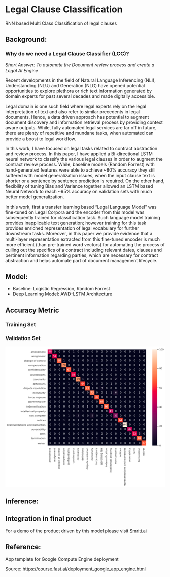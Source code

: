 # Legal Clause Classification
RNN based Multi Class Classification of legal clauses

## Background:
### Why do we need a Legal Clause Classifier (LCC)?

*Short Answer: To automate the Document review process and create a Legal AI Engine*

Recent developments in the field of Natural Language Inferencing (NLI), Understanding (NLU) and Generation (NLG) have opened potential opportunities to explore plethora or rich text information generated by domain experts for past several decades and made digitally accessible.

Legal domain is one such field where legal experts rely on the legal interpretation of text and also refer to similar precedents in legal documents. Hence, a data driven approach has potential to augment document discovery and information retrieval process by providing context aware outputs. While, fully automated legal services are far off in future, there are plenty of repetitive and mundane tasks, when automated can provide a boost to legal workflow.

In this work, I have focused on legal tasks related to contract abstraction and review process. In this paper, I have applied a Bi-directional LSTM neural network to classify the various legal clauses in order to augment the contract review process. While, baseline models (Random Forrest) with hand-generated features were able to achieve ~80% accuracy they still suffered with model generalization issues, when the input clause text is shorter or a sentence by sentence prediction is required. On the other hand, flexibility of tuning Bias and Variance together allowed an LSTM based Neural Network to reach ~95% accuracy on validation sets with much better model generalization.

In this work, first a transfer learning based “Legal Language Model” was fine-tuned on Legal Corpora and the encoder from this model was subsequently trained for classification task. Such language model training provides inapplicable text generation; however training for this task provides enriched representation of legal vocabulary for further downstream tasks. Moreover, in this paper we provide evidence that a multi-layer representation extracted from this fine-tuned encoder is much more efficient (than pre-trained word vectors) for automating the process of culling out the specifics of a contract including relevant dates, clauses and pertinent information regarding parties, which are necessary for contract abstraction and helps automate part of document management lifecycle.



## Model:
- Baseline: Logistic Regression, Random Forrest
- Deep Learning Model: AWD-LSTM Architecture

## Accuracy Metric

### Training Set


### Validation Set
![](./RNN-AWD_LSTM_training.png)

## Inference:


## Integration in final product
For a demo of the product driven by this model please visit [Smriti.ai](www.smriti.ai)

## Reference:
App template for Google Compute Engine deployment

Source: https://course.fast.ai/deployment_google_app_engine.html
